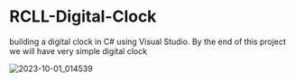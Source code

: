 # RCLL-Digital-Clock

building a digital clock in C# using Visual Studio. By the end of this project we will have very simple digital clock

![2023-10-01_014539](https://github.com/YoussefSalah842/RCLL-Digital-Clock/assets/145178519/ae6aeb2c-f9f5-490d-97b9-08fb37c0e288)

